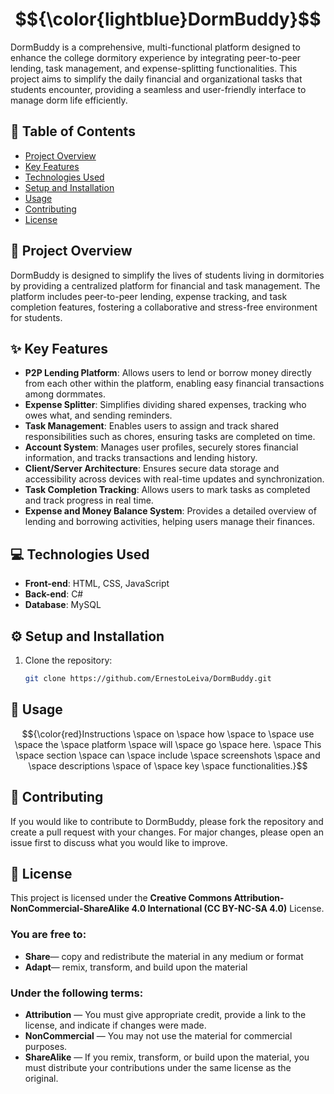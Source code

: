 # $${\color{lightblue}DormBuddy}$$

DormBuddy is a comprehensive, multi-functional platform designed to enhance the college dormitory experience by integrating peer-to-peer lending, task management, and expense-splitting functionalities. This project aims to simplify the daily financial and organizational tasks that students encounter, providing a seamless and user-friendly interface to manage dorm life efficiently.

## 📑 Table of Contents
- [Project Overview](#-project-overview)
- [Key Features](#-key-features)
- [Technologies Used](#-technologies-used)
- [Setup and Installation](#%EF%B8%8F-setup-and-installation)
- [Usage](#-usage)
- [Contributing](#-contributing)
- [License](#-license)

## 📝 Project Overview
DormBuddy is designed to simplify the lives of students living in dormitories by providing a centralized platform for financial and task management. The platform includes peer-to-peer lending, expense tracking, and task completion features, fostering a collaborative and stress-free environment for students.

## ✨ Key Features
- **P2P Lending Platform**: Allows users to lend or borrow money directly from each other within the platform, enabling easy financial transactions among dormmates.
- **Expense Splitter**: Simplifies dividing shared expenses, tracking who owes what, and sending reminders.
- **Task Management**: Enables users to assign and track shared responsibilities such as chores, ensuring tasks are completed on time.
- **Account System**: Manages user profiles, securely stores financial information, and tracks transactions and lending history.
- **Client/Server Architecture**: Ensures secure data storage and accessibility across devices with real-time updates and synchronization.
- **Task Completion Tracking**: Allows users to mark tasks as completed and track progress in real time.
- **Expense and Money Balance System**: Provides a detailed overview of lending and borrowing activities, helping users manage their finances.

## 💻 Technologies Used
- **Front-end**: HTML, CSS, JavaScript
- **Back-end**: C#
- **Database**: MySQL

## ⚙️ Setup and Installation
1. Clone the repository:
   ```bash
   git clone https://github.com/ErnestoLeiva/DormBuddy.git

## 🚀 Usage
$${\color{red}Instructions \space on \space how \space to \space use \space the \space platform \space will \space go \space here. \space This \space section \space can \space include \space screenshots \space and \space descriptions \space of \space key \space functionalities.}$$

## 🤝 Contributing
If you would like to contribute to DormBuddy, please fork the repository and create a pull request with your changes. For major changes, please open an issue first to discuss what you would like to improve.

## 📜 License
This project is licensed under the **Creative Commons Attribution-NonCommercial-ShareAlike 4.0 International (CC BY-NC-SA 4.0)** License.

### You are free to:
- **Share**— copy and redistribute the material in any medium or format
- **Adapt**— remix, transform, and build upon the material

### Under the following terms:
- **Attribution** — You must give appropriate credit, provide a link to the license, and indicate if changes were made.
- **NonCommercial** — You may not use the material for commercial purposes.
- **ShareAlike** — If you remix, transform, or build upon the material, you must distribute your contributions under the same license as the original.
